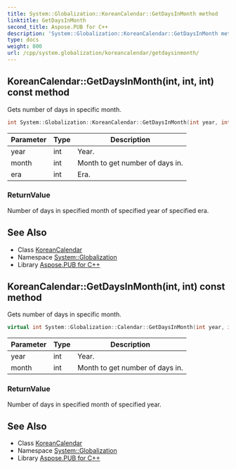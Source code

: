 ```yaml
---
title: System::Globalization::KoreanCalendar::GetDaysInMonth method
linktitle: GetDaysInMonth
second_title: Aspose.PUB for C++
description: 'System::Globalization::KoreanCalendar::GetDaysInMonth method. Gets number of days in specific month in C++.'
type: docs
weight: 800
url: /cpp/system.globalization/koreancalendar/getdaysinmonth/
---
```

## KoreanCalendar::GetDaysInMonth(int, int, int) const method


Gets number of days in specific month.

```cpp
int System::Globalization::KoreanCalendar::GetDaysInMonth(int year, int month, int era) const override
```


| Parameter | Type | Description |
| --- | --- | --- |
| year | int | Year. |
| month | int | Month to get number of days in. |
| era | int | Era. |

### ReturnValue

Number of days in specified month of specified year of specified era.

## See Also

* Class [KoreanCalendar](../)
* Namespace [System::Globalization](../../)
* Library [Aspose.PUB for C++](../../../)
## KoreanCalendar::GetDaysInMonth(int, int) const method


Gets number of days in specific month.

```cpp
virtual int System::Globalization::Calendar::GetDaysInMonth(int year, int month) const
```


| Parameter | Type | Description |
| --- | --- | --- |
| year | int | Year. |
| month | int | Month to get number of days in. |

### ReturnValue

Number of days in specified month of specified year.

## See Also

* Class [KoreanCalendar](../)
* Namespace [System::Globalization](../../)
* Library [Aspose.PUB for C++](../../../)

